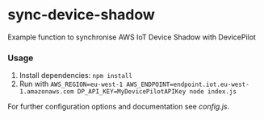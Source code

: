 # sync-device-shadow
Example function to synchronise AWS IoT Device Shadow with DevicePilot

### Usage
1. Install dependencies: `npm install`
2. Run with `AWS_REGION=eu-west-1 AWS_ENDPOINT=endpoint.iot.eu-west-1.amazonaws.com DP_API_KEY=MyDevicePilotAPIKey node index.js`

For further configuration options and documentation see *config.js*.
